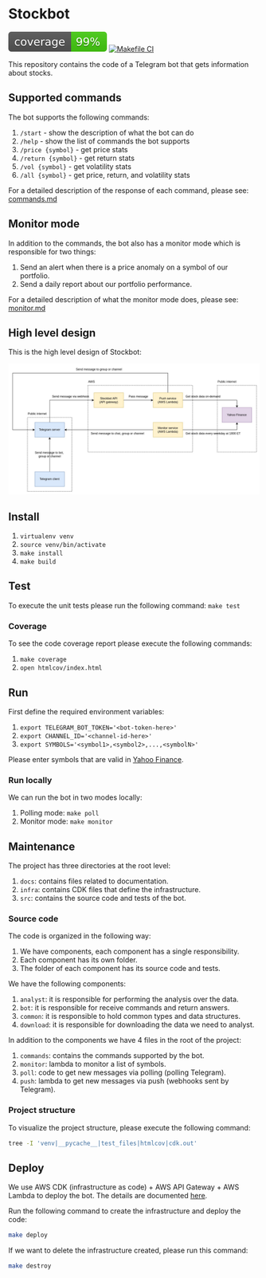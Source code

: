 # Stockbot

![coverage](coverage.svg)
[![Makefile CI](https://github.com/julianespinel/stockbot/actions/workflows/makefile.yml/badge.svg)](https://github.com/julianespinel/stockbot/actions/workflows/makefile.yml)

This repository contains the code of a Telegram bot that gets information about stocks.

## Supported commands

The bot supports the following commands:

1. `/start` - show the description of what the bot can do
2. `/help` - show the list of commands the bot supports
3. `/price {symbol}` - get price stats
4. `/return {symbol}` - get return stats
5. `/vol {symbol}` - get volatility stats
6. `/all {symbol}` - get price, return, and volatility stats

For a detailed description of the response of each command, please see: [commands.md](docs/commands.md)

## Monitor mode

In addition to the commands, the bot also has a monitor mode which is
responsible for two things:

1. Send an alert when there is a price anomaly on a symbol of our portfolio.
2. Send a daily report about our portfolio performance.

For a detailed description of what the monitor mode does, please see: [monitor.md](docs/monitor.md)

## High level design

This is the high level design of Stockbot:

![High level design](docs/stockbot-high-level-design.jpg)

## Install

1. `virtualenv venv`
2. `source venv/bin/activate`
3. `make install`
4. `make build`

## Test

To execute the unit tests please run the following command: `make test`

### Coverage

To see the code coverage report please execute the following commands:

1. `make coverage`
3. `open htmlcov/index.html`

## Run

First define the required environment variables:

1. `export TELEGRAM_BOT_TOKEN='<bot-token-here>'`
2. `export CHANNEL_ID='<channel-id-here>'`
3. `export SYMBOLS='<symbol1>,<symbol2>,...,<symbolN>'`

Please enter symbols that are valid in [Yahoo Finance](https://finance.yahoo.com).

### Run locally

We can run the bot in two modes locally:
1. Polling mode: `make poll`
2. Monitor mode: `make monitor`

## Maintenance

The project has three directories at the root level:

1. `docs`: contains files related to documentation.
2. `infra`: contains CDK files that define the infrastructure.
3. `src`: contains the source code and tests of the bot.

### Source code

The code is organized in the following way:

1. We have components, each component has a single responsibility.
2. Each component has its own folder.
3. The folder of each component has its source code and tests.

We have the following components:

1. `analyst`: it is responsible for performing the analysis over the data.
2. `bot`: it is responsible for receive commands and return answers.
3. `common`: it is responsible to hold common types and data structures.
4. `download`: it is responsible for downloading the data we need to analyst.

In addition to the components we have 4 files in the root of the project:

1. `commands`: contains the commands supported by the bot.
2. `monitor`: lambda to monitor a list of symbols.
3. `poll`: code to get new messages via polling (polling Telegram).
4. `push`: lambda to get new messages via push (webhooks sent by Telegram).

### Project structure

To visualize the project structure, please execute the following command:

```bash
tree -I 'venv|__pycache__|test_files|htmlcov|cdk.out'
```

## Deploy

We use AWS CDK (infrastructure as code) + AWS API Gateway + AWS Lambda to deploy
the bot. The details are documented [here](infra/README.md).

Run the following command to create the infrastructure and deploy the code:
```bash
make deploy
```

If we want to delete the infrastructure created, please run this command:
```bash
make destroy
```
